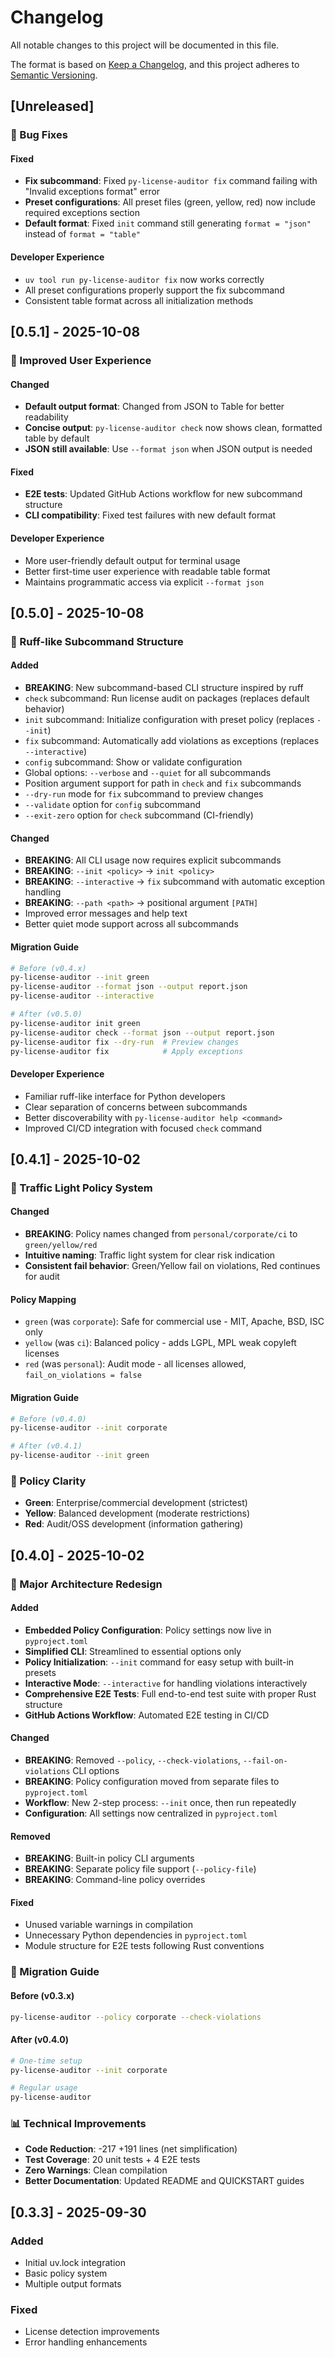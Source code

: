 # Changelog

All notable changes to this project will be documented in this file.

The format is based on [Keep a Changelog](https://keepachangelog.com/en/1.0.0/),
and this project adheres to [Semantic Versioning](https://semver.org/spec/v2.0.0.html).

## [Unreleased]

### 🔧 Bug Fixes

#### Fixed
- **Fix subcommand**: Fixed `py-license-auditor fix` command failing with "Invalid exceptions format" error
- **Preset configurations**: All preset files (green, yellow, red) now include required exceptions section
- **Default format**: Fixed `init` command still generating `format = "json"` instead of `format = "table"`

#### Developer Experience
- `uv tool run py-license-auditor fix` now works correctly
- All preset configurations properly support the fix subcommand
- Consistent table format across all initialization methods

## [0.5.1] - 2025-10-08

### 🎨 Improved User Experience

#### Changed
- **Default output format**: Changed from JSON to Table for better readability
- **Concise output**: `py-license-auditor check` now shows clean, formatted table by default
- **JSON still available**: Use `--format json` when JSON output is needed

#### Fixed
- **E2E tests**: Updated GitHub Actions workflow for new subcommand structure
- **CLI compatibility**: Fixed test failures with new default format

#### Developer Experience
- More user-friendly default output for terminal usage
- Better first-time user experience with readable table format
- Maintains programmatic access via explicit `--format json`

## [0.5.0] - 2025-10-08

### 🎯 Ruff-like Subcommand Structure

#### Added
- **BREAKING**: New subcommand-based CLI structure inspired by ruff
- `check` subcommand: Run license audit on packages (replaces default behavior)
- `init` subcommand: Initialize configuration with preset policy (replaces `--init`)
- `fix` subcommand: Automatically add violations as exceptions (replaces `--interactive`)
- `config` subcommand: Show or validate configuration
- Global options: `--verbose` and `--quiet` for all subcommands
- Position argument support for path in `check` and `fix` subcommands
- `--dry-run` mode for `fix` subcommand to preview changes
- `--validate` option for `config` subcommand
- `--exit-zero` option for `check` subcommand (CI-friendly)

#### Changed
- **BREAKING**: All CLI usage now requires explicit subcommands
- **BREAKING**: `--init <policy>` → `init <policy>`
- **BREAKING**: `--interactive` → `fix` subcommand with automatic exception handling
- **BREAKING**: `--path <path>` → positional argument `[PATH]`
- Improved error messages and help text
- Better quiet mode support across all subcommands

#### Migration Guide
```bash
# Before (v0.4.x)
py-license-auditor --init green
py-license-auditor --format json --output report.json
py-license-auditor --interactive

# After (v0.5.0)
py-license-auditor init green
py-license-auditor check --format json --output report.json
py-license-auditor fix --dry-run  # Preview changes
py-license-auditor fix            # Apply exceptions
```

#### Developer Experience
- Familiar ruff-like interface for Python developers
- Clear separation of concerns between subcommands
- Better discoverability with `py-license-auditor help <command>`
- Improved CI/CD integration with focused `check` command

## [0.4.1] - 2025-10-02

### 🚦 Traffic Light Policy System

#### Changed
- **BREAKING**: Policy names changed from `personal/corporate/ci` to `green/yellow/red`
- **Intuitive naming**: Traffic light system for clear risk indication
- **Consistent fail behavior**: Green/Yellow fail on violations, Red continues for audit

#### Policy Mapping
- `green` (was `corporate`): Safe for commercial use - MIT, Apache, BSD, ISC only
- `yellow` (was `ci`): Balanced policy - adds LGPL, MPL weak copyleft licenses  
- `red` (was `personal`): Audit mode - all licenses allowed, `fail_on_violations = false`

#### Migration Guide
```bash
# Before (v0.4.0)
py-license-auditor --init corporate

# After (v0.4.1)  
py-license-auditor --init green
```

### 🎯 Policy Clarity
- **Green**: Enterprise/commercial development (strictest)
- **Yellow**: Balanced development (moderate restrictions)
- **Red**: Audit/OSS development (information gathering)

## [0.4.0] - 2025-10-02

### 🎉 Major Architecture Redesign

#### Added
- **Embedded Policy Configuration**: Policy settings now live in `pyproject.toml`
- **Simplified CLI**: Streamlined to essential options only
- **Policy Initialization**: `--init` command for easy setup with built-in presets
- **Interactive Mode**: `--interactive` for handling violations interactively
- **Comprehensive E2E Tests**: Full end-to-end test suite with proper Rust structure
- **GitHub Actions Workflow**: Automated E2E testing in CI/CD

#### Changed
- **BREAKING**: Removed `--policy`, `--check-violations`, `--fail-on-violations` CLI options
- **BREAKING**: Policy configuration moved from separate files to `pyproject.toml`
- **Workflow**: New 2-step process: `--init` once, then run repeatedly
- **Configuration**: All settings now centralized in `pyproject.toml`

#### Removed
- **BREAKING**: Built-in policy CLI arguments
- **BREAKING**: Separate policy file support (`--policy-file`)
- **BREAKING**: Command-line policy overrides

#### Fixed
- Unused variable warnings in compilation
- Unnecessary Python dependencies in `pyproject.toml`
- Module structure for E2E tests following Rust conventions

### 🚀 Migration Guide

#### Before (v0.3.x)
```bash
py-license-auditor --policy corporate --check-violations
```

#### After (v0.4.0)
```bash
# One-time setup
py-license-auditor --init corporate

# Regular usage
py-license-auditor
```

### 📊 Technical Improvements
- **Code Reduction**: -217 +191 lines (net simplification)
- **Test Coverage**: 20 unit tests + 4 E2E tests
- **Zero Warnings**: Clean compilation
- **Better Documentation**: Updated README and QUICKSTART guides

## [0.3.3] - 2025-09-30

### Added
- Initial uv.lock integration
- Basic policy system
- Multiple output formats

### Fixed
- License detection improvements
- Error handling enhancements
